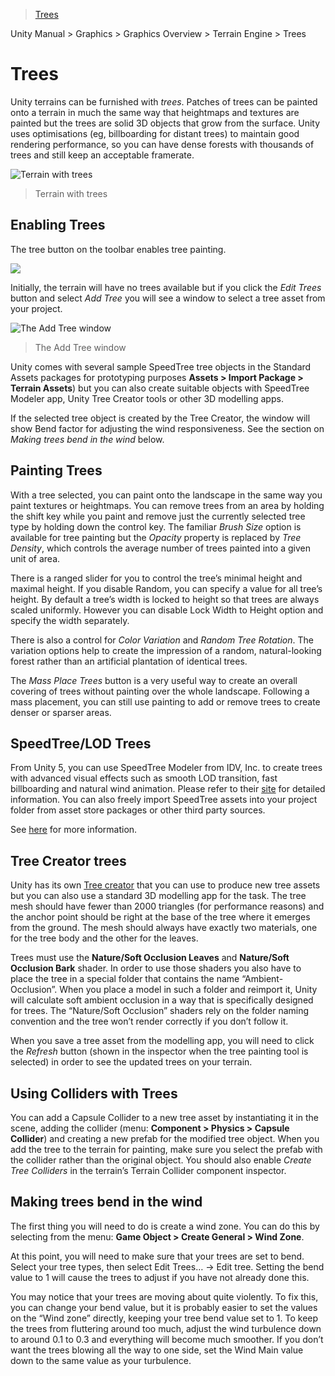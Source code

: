 > [Trees](http://docs.unity3d.com/Manual/terrain-Trees.html)

Unity Manual > Graphics > Graphics Overview > Terrain Engine > Trees

# Trees

Unity terrains can be furnished with _trees_. Patches of trees can be painted onto a terrain in much the same way that heightmaps and textures are painted but the trees are solid 3D objects that grow from the surface. Unity uses optimisations (eg, billboarding for distant trees) to maintain good rendering performance, so you can have dense forests with thousands of trees and still keep an acceptable framerate.

![Terrain with trees](http://docs.unity3d.com/uploads/Main/TerrainWithTrees.png)
> Terrain with trees

## Enabling Trees

The tree button on the toolbar enables tree painting.

![](http://docs.unity3d.com/uploads/Main/TerrainTreePaintTool.png)

Initially, the terrain will have no trees available but if you click the _Edit Trees_ button and select _Add Tree_ you will see a window to select a tree asset from your project.

![The Add Tree window](http://docs.unity3d.com/uploads/Main/TerrainTreeAddWindow.png)
> The Add Tree window

Unity comes with several sample SpeedTree tree objects in the Standard Assets packages for prototyping purposes **Assets > Import Package > Terrain Assets**) but you can also create suitable objects with SpeedTree Modeler app, Unity Tree Creator tools or other 3D modelling apps.

If the selected tree object is created by the Tree Creator, the window will show Bend factor for adjusting the wind responsiveness. See the section on _Making trees bend in the wind_ below.

## Painting Trees

With a tree selected, you can paint onto the landscape in the same way you paint textures or heightmaps. You can remove trees from an area by holding the shift key while you paint and remove just the currently selected tree type by holding down the control key. The familiar _Brush Size_ option is available for tree painting but the _Opacity_ property is replaced by _Tree Density_, which controls the average number of trees painted into a given unit of area.

There is a ranged slider for you to control the tree’s minimal height and maximal height. If you disable Random, you can specify a value for all tree’s height. By default a tree’s width is locked to height so that trees are always scaled uniformly. However you can disable Lock Width to Height option and specify the width separately.

There is also a control for _Color Variation_ and _Random Tree Rotation_. The variation options help to create the impression of a random, natural-looking forest rather than an artificial plantation of identical trees.

The _Mass Place Trees_ button is a very useful way to create an overall covering of trees without painting over the whole landscape. Following a mass placement, you can still use painting to add or remove trees to create denser or sparser areas.

## SpeedTree/LOD Trees

From Unity 5, you can use SpeedTree Modeler from IDV, Inc. to create trees with advanced visual effects such as smooth LOD transition, fast billboarding and natural wind animation. Please refer to their [site](http://www.speedtree.com/unity/) for detailed information. You can also freely import SpeedTree assets into your project folder from asset store packages or other third party sources.

See [here](http://docs.unity3d.com/Manual/SpeedTree.html) for more information.

## Tree Creator trees

Unity has its own [Tree creator](http://docs.unity3d.com/Manual/class-Tree.html) that you can use to produce new tree assets but you can also use a standard 3D modelling app for the task. The tree mesh should have fewer than 2000 triangles (for performance reasons) and the anchor point should be right at the base of the tree where it emerges from the ground. The mesh should always have exactly two materials, one for the tree body and the other for the leaves.

Trees must use the **Nature/Soft Occlusion Leaves** and **Nature/Soft Occlusion Bark** shader. In order to use those shaders you also have to place the tree in a special folder that contains the name “Ambient-Occlusion”. When you place a model in such a folder and reimport it, Unity will calculate soft ambient occlusion in a way that is specifically designed for trees. The “Nature/Soft Occlusion” shaders rely on the folder naming convention and the tree won’t render correctly if you don’t follow it.

When you save a tree asset from the modelling app, you will need to click the _Refresh_ button (shown in the inspector when the tree painting tool is selected) in order to see the updated trees on your terrain.

## Using Colliders with Trees

You can add a Capsule Collider to a new tree asset by instantiating it in the scene, adding the collider (menu: **Component > Physics > Capsule Collider**) and creating a new prefab for the modified tree object. When you add the tree to the terrain for painting, make sure you select the prefab with the collider rather than the original object. You should also enable _Create Tree Colliders_ in the terrain’s Terrain Collider component inspector.

## Making trees bend in the wind

The first thing you will need to do is create a wind zone. You can do this by selecting from the menu: **Game Object > Create General > Wind Zone**.

At this point, you will need to make sure that your trees are set to bend. Select your tree types, then select Edit Trees… -> Edit tree. Setting the bend value to 1 will cause the trees to adjust if you have not already done this.

You may notice that your trees are moving about quite violently. To fix this, you can change your bend value, but it is probably easier to set the values on the “Wind zone” directly, keeping your tree bend value set to 1. To keep the trees from fluttering around too much, adjust the wind turbulence down to around 0.1 to 0.3 and everything will become much smoother. If you don’t want the trees blowing all the way to one side, set the Wind Main value down to the same value as your turbulence.

